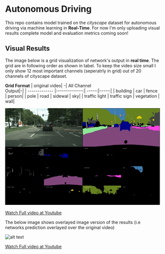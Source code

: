 # Autonomous Driving

This repo contains model trained on the *cityscape* dataset for autonomous driving via machine learning in **Real-Time**.
For now I'm only uploading visual results complete model and evaluation metrics coming soon!

## Visual Results

The image below is a grid visualization of network's output in **real time**. The grid are in following order as shown in tabel.
To keep the video size small I only show 12 most important channels (seperatrly in grid) out of 20 channels of cityscape dataset.

**Grid Format**
| original video| -| All Channel<br>Output|-|
| ------------- |:-------------:| -----:|-----:|
| building     | car | fence | person|
| pole      | road     |   sidewal | sky|
| traffic light | traffic sign      |    vegetation | wall|

![alt text](https://github.com/Mr-TalhaIlyas/Semantic-Segmentation-Cityscape-Mapillary-Vistas-Dataset-Autonomous-Driving-/blob/master/screens/grid.gif)

[Watch Full video at Youtube](https://www.youtube.com/watch?v=95AqXgh0DIQ)

The below image shows overlayed image version of the results (i.e networks prediction overlayed over the original video)

![alt text](https://github.com/Mr-TalhaIlyas/Semantic-Segmentation-Cityscape-Mapillary-Vistas-Dataset-Autonomous-Driving-/blob/master/screens/overlay.gif)

[Watch Full video at Youtube](https://www.youtube.com/watch?v=RdxG8DGrJ9E)

